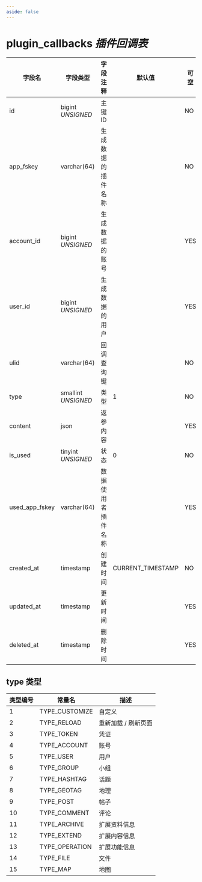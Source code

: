 ```yaml
---
aside: false
---
```


# plugin_callbacks *插件回调表*

| 字段名 | 字段类型 | 字段注释 | 默认值 | 可空 | 备注 |
| --- | --- | --- | --- | --- | --- |
| id | bigint *UNSIGNED* | 主键 ID |  | NO | 自动递增 |
| app_fskey | varchar(64) | 生成数据的插件名称 |  | NO | 关联字段 [apps->fskey](../apps/apps.md) |
| account_id | bigint *UNSIGNED* | 生成数据的账号 |  | YES | 关联字段 [accounts->id](../accounts/accounts.md) |
| user_id | bigint *UNSIGNED* | 生成数据的用户 |  | YES | 关联字段 [users->id](../users/users.md) |
| ulid | varchar(64) | 回调查询键 |  | NO | **唯一值**<br>Universally Unique Lexicographically Sortable Identifier<br>示例 01GQBMS8BBTCKTT7B0T3EER8XR |
| type | smallint *UNSIGNED* | 类型 | 1 | NO | 见下方描述 |
| content | json | 返参内容 |  | YES |  |
| is_used | tinyint *UNSIGNED* | 状态 | 0 | NO | 0.未调<br>1.已调（已使用） |
| used_app_fskey | varchar(64) | 数据使用者插件名称 |  | YES | 关联字段 [apps->fskey](../apps/apps.md) |
| created_at | timestamp | 创建时间 | CURRENT_TIMESTAMP | NO |  |
| updated_at | timestamp | 更新时间 |  | YES |  |
| deleted_at | timestamp | 删除时间 |  | YES |  |

## type 类型

| 类型编号 | 常量名 | 描述 |
| --- | --- | --- |
| 1 | TYPE_CUSTOMIZE | 自定义 |
| 2 | TYPE_RELOAD | 重新加载 / 刷新页面 |
| 3 | TYPE_TOKEN | 凭证 |
| 4 | TYPE_ACCOUNT | 账号 |
| 5 | TYPE_USER | 用户 |
| 6 | TYPE_GROUP | 小组 |
| 7 | TYPE_HASHTAG | 话题 |
| 8 | TYPE_GEOTAG | 地理 |
| 9 | TYPE_POST | 帖子 |
| 10 | TYPE_COMMENT | 评论 |
| 11 | TYPE_ARCHIVE | 扩展资料信息 |
| 12 | TYPE_EXTEND | 扩展内容信息 |
| 13 | TYPE_OPERATION | 扩展功能信息 |
| 14 | TYPE_FILE | 文件 |
| 15 | TYPE_MAP | 地图 |
